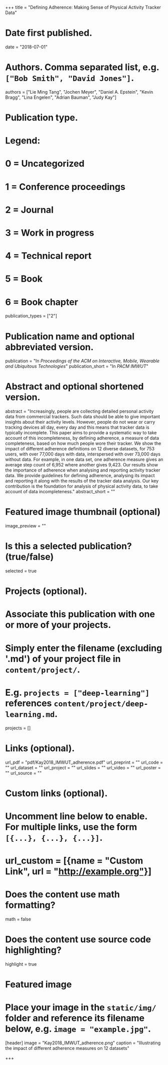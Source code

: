 +++
title = "Defining Adherence: Making Sense of Physical Activity Tracker Data"

# Date first published.
date = "2018-07-01"

# Authors. Comma separated list, e.g. `["Bob Smith", "David Jones"]`.
authors = ["Lie Ming Tang", "Jochen Meyer", "Daniel A. Epstein", "Kevin Bragg", "Lina Engelen", "Adrian Bauman", "Judy Kay"]

# Publication type.
# Legend:
# 0 = Uncategorized
# 1 = Conference proceedings
# 2 = Journal
# 3 = Work in progress
# 4 = Technical report
# 5 = Book
# 6 = Book chapter
publication_types = ["2"]

# Publication name and optional abbreviated version.
publication = "In *Proceedings of the ACM on Interactive, Mobile, Wearable and Ubiquitous Technologies*"
publication_short = "In *PACM IMWUT*"

# Abstract and optional shortened version.
abstract = "Increasingly, people are collecting detailed personal activity data from commercial trackers. Such data should be able to give important insights about their activity levels. However, people do not wear or carry tracking devices all day, every day and this means that tracker data is typically incomplete. This paper aims to provide a systematic way to take account of this incompleteness, by defining adherence, a measure of data completeness, based on how much people wore their tracker. We show the impact of different adherence definitions on 12 diverse datasets, for 753 users, with over 77,000 days with data, interspersed with over 73,000 days without data. For example, in one data set, one adherence measure gives an average step count of 6,952 where another gives 9,423. Our results show the importance of adherence when analysing and reporting activity tracker data. We provide guidelines for defining adherence, analysing its impact and reporting it along with the results of the tracker data analysis. Our key contribution is the foundation for analysis of physical activity data, to take account of data incompleteness."
abstract_short = ""

# Featured image thumbnail (optional)
image_preview = ""

# Is this a selected publication? (true/false)
selected = true

# Projects (optional).
#   Associate this publication with one or more of your projects.
#   Simply enter the filename (excluding '.md') of your project file in `content/project/`.
#   E.g. `projects = ["deep-learning"]` references `content/project/deep-learning.md`.
projects = []

# Links (optional).
url_pdf = "pdf/Kay2018_IMWUT_adherence.pdf"
url_preprint = ""
url_code = ""
url_dataset = ""
url_project = ""
url_slides = ""
url_video = ""
url_poster = ""
url_source = ""

# Custom links (optional).
#   Uncomment line below to enable. For multiple links, use the form `[{...}, {...}, {...}]`.
# url_custom = [{name = "Custom Link", url = "http://example.org"}]

# Does the content use math formatting?
math = false

# Does the content use source code highlighting?
highlight = true

# Featured image
# Place your image in the `static/img/` folder and reference its filename below, e.g. `image = "example.jpg"`.
[header]
image = "Kay2018_IMWUT_adherence.png"
caption = "Illustrating the impact of different adherence measures on 12 datasets"

+++

